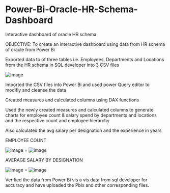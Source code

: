 # Power-Bi-Oracle-HR-Schema-Dashboard
Interactive dashboard of oracle HR schema

OBJECTIVE: To create an interactive dashboard using data from HR schema of oracle from Power Bi

Exported data to of three tables i.e. Employees, Departments and Locations from the HR schema in SQL developer into 3 CSV files

![image](https://github.com/Ranjan-Segu/Power-Bi-Oracle-HR-Schema-Dashboard/assets/168505027/20d25516-4595-4d72-9f75-405dc861f525)


Imported the CSV files into Power Bi and used power Query editor to modifly and cleanse the data

Created measures and calculated columns using DAX functions

Used the newly created measures and calculated columns to generate charts for employee count & salary spend by departments and  locations and the respective count and employee hierarchy 

Also calculated the avg salary per designation and the experience in years

EMPLOYEE COUNT

![image](https://github.com/Ranjan-Segu/Power-Bi-Oracle-HR-Schema-Dashboard/assets/168505027/9b2c79b1-8a99-4004-9e81-526364a93095) = ![image](https://github.com/Ranjan-Segu/Power-Bi-Oracle-HR-Schema-Dashboard/assets/168505027/ad1863f3-8627-432c-b5a4-269b72d715f1)

AVERAGE SALARY BY DESIGNATION

![image](https://github.com/Ranjan-Segu/Power-Bi-Oracle-HR-Schema-Dashboard/assets/168505027/769594ca-a876-42a5-8b68-00fd15434ad1) = ![image](https://github.com/Ranjan-Segu/Power-Bi-Oracle-HR-Schema-Dashboard/assets/168505027/de5bd770-9ddf-4ddd-af72-99d54b1edb02)


Verified the data from Power Bi vis a vis data from sql developer for accuracy and have uploaded the Pbix and other corresponding files.


